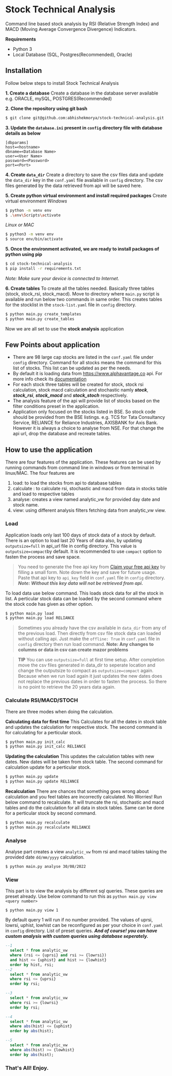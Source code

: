 # Stock Technical Analysis
Command line based stock analysis by RSI (Relative Strength Index) and MACD (Moving Average Convergence Divergence) Indicators.

**Requirements**
- Python 3
- Local Database (SQL, Postgres(Recommended), Oracle)

## Installation
Follow below steps to install Stock Technical Analysis

**1. Create a database**
Create a database in the database server available e.g. ORACLE, mySQL, POSTGRES(Recommended)

**2. Clone the repository using git bash**
```sh
$ git clone git@github.com:abhishekmorya/stock-technical-analysis.git
```

**3. Update the `database.ini` present in `config` directory file with database details as below**
```
[dbparams]
host=<hostname>
dbname=<Database Name>
user=<User Name>
password=<Password>
port=<Port>
```

**4. Create `data_dir`**
Create a directory to save the csv files data and update the `data_dir` key in the `conf.yaml` file available in `config` directory. The csv files generated by the data retrieved from api will be saved here.

**5. Create python virtual environment and install required packages**
Create virtual environment
*Windows*
```sh
$ python -m venv env
$ .\env\Scripts\activate
```
*Linux or MAC*
```sh
$ python3 -m venv env
$ source env/bin/activate
```

**5. Once the environment activated, we are ready to install packages of python using pip**
```sh
$ cd stock-technical-analysis
$ pip install -r requirements.txt
```
*Note: Make sure your device is connected to Internet.*

**6. Create tables**
To create all the tables needed. Basically three tables (stock, stock_rsi, stock_macd).
Move to directory where `main.py` script is available and run below two commands in same order. This creates tables for the stocklist in the `stock-list.yaml` file in `config` directory.
```sh
$ python main.py create_templates
$ python main.py create_tables
```

Now we are all set to use the **stock analysis** application

## Few Points about application
- There are 98 large cap stocks are listed in the `conf.yaml` file under `config` directory. Command for all stocks means the command for this list of stocks. This list can be updated as per the needs.
- By default it is loading data from <https://www.alphavantage.co> api. For more info check its [documentation](https://www.alphavantage.co/documentation/)
- For each stock three tables will be created for stock, stock rsi calculation, stock macd calculation and stochastic namly ***stock***, ***stock_rsi***, ***stock_macd*** and ***stock_stoch*** respectively.
- The analysis feature of the api will provide list of stocks based on the filter conditions preset in the application.
- Application only focused on the stocks listed in BSE. So stock code should be provided from the BSE listings. e.g. TCS for Tata Consultancy Service, RELIANCE for Reliance Industries, AXISBANK for Axis Bank. However it is always a choice to analyse from NSE. For that change the api url, drop the database and recreate tables.

## How to use the application
There are four features of the application. These features can be used by running commands from command line in windows or from terminal in linux/MAC.
The four features are
1. load: to load the stocks from api to database tables
2. calculate : to calculate rsi, stochastic and macd from data in stocks table and load to respective tables
3. analyse: creates a view named analytic_vw for provided day date and stock name.
4. view: using different analysis filters fetching data from analytic_vw view.

### Load
Application loads only last 100 days of stock data of a stock by default. There is an option to load last 20 Years of data also, by updating `outputsize=full` in api_url file in config directory. This value is `outputsize=compact`by default. It is recommended to use `compact` option to fasten the process and save space.

>You need to generate the free api key from [Claim your free api key](https://www.alphavantage.co/support/#api-key) by filling a small form. Note down the key and save for future usage. Paste that api key to `api_key` field in `conf.yaml` file in `config` directory.
> ***Note: Without this key data will not be retrieved from api.***

To load data use below command. This loads stock data for all the stock in list. A perticular stock data can be loaded by the second command where the stock code has given as other option.
```sh
$ python main.py load
$ python main.py load RELIANCE
```

> Sometimes you already have the csv available in `data_dir` from any of the previous load. Then directly from csv file stock data can loaded without calling api. Just make the `offline: True` in `conf.yaml` file in `config` directory then run load command.
> **Note: Any changes to columns or data in csv can create mazor problems**


> **TIP**
> You can use `outputsize=full` at first time setup. After completion move the csv files generated in data_dir to seperate location and change the outputsize to compact as `outputsize=compact` again. Because when we run load again it just updates the new dates does not replace the previous dates in order to fasten the process. So there is no point to retrieve the 20 years data again.

### Calculate RSI/MACD/STOCH
There are three modes when doing the calculation.

**Calculating data for first time**
This Calculates for all the dates in stock table and updates the calculation for respective stock. The second command is for calculating for a perticular stock.
```sh
$ python main.py init_calc
$ python main.py init_calc RELIANCE
```

**Updating the calculation**
This updates the calculation tables with new dates. New dates will be taken from stock table. The second command for calculation update for a perticular stock.
```sh
$ python main.py update
$ python main.py update RELIANCE
```

**Recalculation**
There are chances that something goes wrong about calculation and you feel tables are incorrectly calculated. No Worries! Run below command to recalculate. It will truncate the rsi, stochastic and macd tables and do the calculation for all data in stock tables.
Same can be done for a perticular stock by second command.
```sh
$ python main.py recalculate
$ python main.py recalculate RELIANCE
```

### Analyse
Analyse part creates a view `analytic_vw` from rsi and macd tables taking the provided date `dd/mm/yyyy` calculation.
```sh
$ python main.py analyse 30/08/2022
```

### View
This part is to view the analysis by different sql queries. These queries are preset already. Use below command to run this as `python main.py view <query number>`
```
$ python main.py view 1
```
By default query 1 will run if no number provided. The values of uprsi, lowrsi, uphist, lowhist can be reconfigured as per your choice in `conf.yaml` in `config` directory.
List of preset queries.
***And of course! you can have custom analysis with custom queries using database seperately.***

```sql
--1
  select * from analytic_vw
  where (rsi <= {uprsi} and rsi >= {lowrsi})
  and hist <= {uphist} and hist >= {lowhist}
  order by hist, rsi;
--2
  select * from analytic_vw
  where rsi <= {uprsi}
  order by rsi;

--3
  select * from analytic_vw
  where rsi >= {lowrsi}
  order by rsi;

--4
  select * from analytic_vw
  where abs(hist) <= {uphist}
  order by abs(hist);

--5
  select * from analytic_vw
  where abs(hist) >= {lowhist}
  order by abs(hist);
```

### That's All! Enjoy.